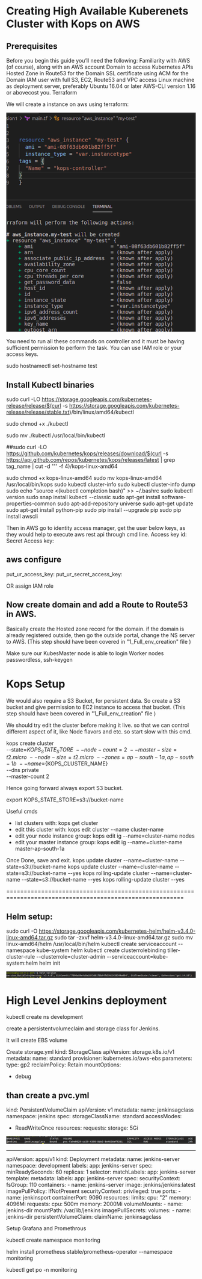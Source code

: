 # Creating High Available Kuberenets Cluster with Kops on AWS


## Prerequisites
Before you begin this guide you’ll need the following:
Familiarity with AWS (of course), along with an AWS account
Domain to access Kubernetes APIs
Hosted Zone in Route53 for the Domain
SSL certificate using ACM for the Domain
IAM user with full S3, EC2, Route53 and VPC access
Linux machine as deployment server, preferably Ubuntu 16.04 or later
AWS-CLI version 1.16 or abovecost you.
Terraform
	   
We will create a instance on aws using terraform:

![](images/Selection_632.png)
	   


You need  to run all these commands on controller and it must be having sufficient permission to perform the task.
You can use IAM role or your access keys.

sudo hostnamectl set-hostname test

## Install Kubectl binaries

sudo curl -LO https://storage.googleapis.com/kubernetes-release/release/$(curl -s https://storage.googleapis.com/kubernetes-release/release/stable.txt)/bin/linux/amd64/kubectl

sudo chmod +x ./kubectl

sudo mv ./kubectl /usr/local/bin/kubectl

##sudo curl -LO https://github.com/kubernetes/kops/releases/download/$(curl -s https://api.github.com/repos/kubernetes/kops/releases/latest | grep tag_name | cut -d '"' -f 4)/kops-linux-amd64


 sudo chmod +x kops-linux-amd64
sudo mv kops-linux-amd64 /usr/local/bin/kops
sudo kubectl cluster-info
sudo kubectl cluster-info dump
sudo echo "source <(kubectl completion bash)" >> ~/.bashrc
sudo kubectl version
sudo snap install kubectl --classic
sudo apt-get install software-properties-common
sudo apt-add-repository universe
sudo apt-get update
sudo apt-get install python-pip
sudo pip install --upgrade pip
sudo pip install awscli


Then in AWS go to identity access manager, get the user below keys, as they would help to execute aws rest api through cmd line.
Access key id:
Secret Access key:

## aws configure

put_ur_access_key:
put_ur_secret_access_key:

OR assign IAM role


## Now create domain and add a Route to Route53 in AWS.

Basically create the Hosted zone record for the domain.
if the domain is already registered outside, then go the outside portal, change the NS server to AWS.
(This step should have been covered in "1_Full_env_creation" file  )

Make sure our KubesMaster node is able to login Worker nodes passwordless, 
ssh-keygen
# Kops Setup
We would also require a S3 Bucket, for persistent data. 
So create a S3 bucket and give permission to EC2 instance to access that bucket.
(This step should have been covered in "1_Full_env_creation" file  )


We should try edit the cluster before making it live. so that we can  control different aspect of it, like Node flavors and etc.
so start slow with this cmd.


kops create cluster \
--state=${KOPS_STATE_STORE} \
--node-count=2 \
--master-size=t2.micro \
--node-size=t2.micro \
--zones=ap-south-1a,ap-south-1b \
--name=${KOPS_CLUSTER_NAME} \
--dns private \
--master-count 2

Hence going forward always export S3 bucket.	

export KOPS_STATE_STORE=s3://bucket-name

   
Useful cmds   
 * list clusters with: 							kops get cluster
 * edit this cluster with: 						kops edit cluster --name cluster-name
 * edit your node instance group: 				kops edit ig --name=cluster-name nodes
 * edit your master instance group: 			kops edit ig --name=cluster-name master-ap-south-1a




Once Done, save and exit.
 kops update cluster  --name=cluster-name  --state=s3://bucket-name
 kops update cluster  --name=cluster-name  --state=s3://bucket-name  --yes
 kops rolling-update cluster --name=cluster-name  --state=s3://bucket-name  --yes
 kops rolling-update cluster --yes


=========================================================================================================
## Helm setup:

 sudo curl -O https://storage.googleapis.com/kubernetes-helm/helm-v3.4.0-linux-amd64.tar.gz
 sudo tar -zxvf  helm-v3.4.0-linux-amd64.tar.gz
 sudo mv linux-amd64/helm /usr/local/bin/helm
 kubectl create serviceaccount --namespace kube-system helm
 kubectl create clusterrolebinding tiller-cluster-rule --clusterrole=cluster-admin --serviceaccount=kube-system:helm
 helm init

![](images/Selection_633.png)

# High Level Jenkins deployment

kubectl create ns development

create a persistentvolumeclaim and storage class for Jenkins.

It will create EBS volume 

Create storage.yml
kind: StorageClass
apiVersion: storage.k8s.io/v1
metadata:
  name: standard
provisioner: kubernetes.io/aws-ebs
parameters:
  type: gp2
reclaimPolicy: Retain
mountOptions:
  - debug
  
than create a pvc.yml
---
kind: PersistentVolumeClaim
apiVersion: v1
metadata:
  name: jenkinsagclass
  namespace: jenkins
spec:
  storageClassName: standard
  accessModes:
  -  ReadWriteOnce
  resources:
    requests:
      storage: 5Gi
      

![](images/Selection_634.png)

---
apiVersion: apps/v1
kind: Deployment
metadata:
  name: jenkins-server
  namespace: development
  labels:
     app: jenkins-server
spec:
  minReadySeconds: 60
  replicas: 1
  selector:
    matchLabels:
     app: jenkins-server
  template:
    metadata:
       labels:
        app: jenkins-server
    spec:
      securityContext:
         fsGroup: 110
      containers:
      - name: jenkins-server
        image:  jenkins/jenkins:latest
        imagePullPolicy:  IfNotPresent
        securityContext:
          privileged: true
        ports:
        - name: jenkinsport
          containerPort: 9090
        resources:
          limits:
            cpu: "2"
            memory: 4096Mi
          requests:
            cpu: 500m
            memory: 2000Mi
        volumeMounts:
        - name: jenkins-dir
          mountPath:  /var/lib/jenkins
      imagePullSecrets:
      volumes:
      - name: jenkins-dir
        persistentVolumeClaim:
           claimName: jenkinsagclass




Setup Grafana and Promethrous

kubectl create namespace monitoring

helm install prometheus stable/prometheus-operator --namespace monitoring
	  
kubectl get po -n monitoring


